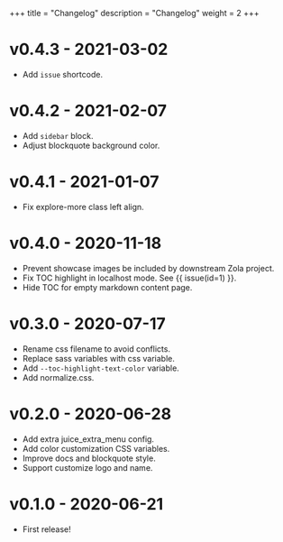 +++
title = "Changelog"
description = "Changelog"
weight = 2
+++

# v0.4.3 - 2021-03-02

- Add `issue` shortcode.

# v0.4.2 - 2021-02-07

- Add `sidebar` block.
- Adjust blockquote background color.

# v0.4.1 - 2021-01-07

- Fix explore-more class left align.

# v0.4.0 - 2020-11-18

- Prevent showcase images be included by downstream Zola project.
- Fix TOC highlight in localhost mode. See {{ issue(id=1) }}.
- Hide TOC for empty markdown content page.

# v0.3.0 - 2020-07-17

- Rename css filename to avoid conflicts.
- Replace sass variables with css variable.
- Add `--toc-highlight-text-color` variable.
- Add normalize.css.
 
# v0.2.0 - 2020-06-28

- Add extra juice_extra_menu config.
- Add color customization CSS variables.
- Improve docs and blockquote style.
- Support customize logo and name.

# v0.1.0 - 2020-06-21

- First release!